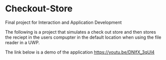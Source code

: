 # Checkout-Store
Final project for Interaction and Application Development

The following is a project that simulates a check out store and then stores the reciept in the users compupter in the default
location when using the file reader in a UWP.

The link below is a demo of the application
https://youtu.be/DNIfX_3qUl4
